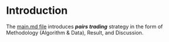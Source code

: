 # Introduction

The [main.md file](https://github.com/SciEcon/SRS2021/blob/main/More%20about%20the%20paper/Pairs%20Trading/main.md) introduces ***pairs trading*** strategy in the form of Methodology (Algorithm & Data), Result, and Discussion.
